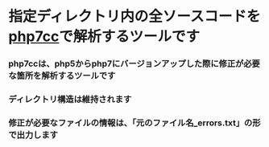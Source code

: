 # 指定ディレクトリ内の全ソースコードを[php7cc](https://github.com/sstalle/php7cc)で解析するツールです
### php7ccは、php5からphp7にバージョンアップした際に修正が必要な箇所を解析するツールです
### ディレクトリ構造は維持されます
### 修正が必要なファイルの情報は、「元のファイル名_errors.txt」の形で出力します


